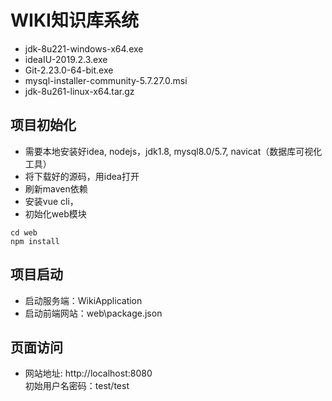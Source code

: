 # WIKI知识库系统


* jdk-8u221-windows-x64.exe<br>
* ideaIU-2019.2.3.exe<br>
* Git-2.23.0-64-bit.exe<br>
* mysql-installer-community-5.7.27.0.msi<br>
* jdk-8u261-linux-x64.tar.gz<br>

## 项目初始化

* 需要本地安装好idea, nodejs，jdk1.8, mysql8.0/5.7, navicat（数据库可视化工具）
* 将下载好的源码，用idea打开
* 刷新maven依赖
* 安装vue cli，
* 初始化web模块

```
cd web
npm install
```

## 项目启动

* 启动服务端：WikiApplication
* 启动前端网站：web\package.json

## 页面访问

* 网站地址: http://localhost:8080<br>
  初始用户名密码：test/test